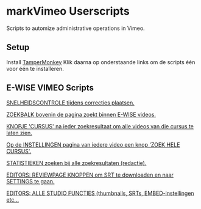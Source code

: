 markVimeo Userscripts
=================

Scripts to automize administrative operations in Vimeo.


## Setup

Install [TamperMonkey](https://www.tampermonkey.net "Tampermonkey")
Klik daarna op onderstaande links om de scripts één voor één te installeren.

  

## E-WISE VIMEO Scripts

[SNELHEIDSCONTROLE tijdens correcties plaatsen.](https://github.com/ewisenl/Vimeo-Userscript/raw/master/snelheidscontrole.user.js)  

[ZOEKBALK bovenin de pagina zoekt binnen E-WISE videos.](https://github.com/ewisenl/Vimeo-Userscript/raw/master/swapSearchBar.user.js)  

[KNOPJE 'CURSUS' na ieder zoekresultaat om alle videos van die cursus te laten zien.](https://github.com/ewisenl/Vimeo-Userscript/raw/master/allvideosCursusButton.user.js)  

[Op de INSTELLINGEN pagina van iedere video een knop 'ZOEK HELE CURSUS'.](https://github.com/ewisenl/Vimeo-Userscript/raw/master/findThisCourseButton.user.js)  

[STATISTIEKEN zoeken bij alle zoekresultaten (redactie).](https://github.com/ewisenl/Vimeo-Userscript/raw/master/redactie.user.js)  

[EDITORS: REVIEWPAGE KNOPPEN om SRT te downloaden en naar SETTINGS te gaan.](https://github.com/ewisenl/Vimeo-Userscript/raw/master/reviewpageButton.user.js)  

[EDITORS: ALLE STUDIO FUNCTIES (thumbnails, SRTs, EMBED-instellingen etc...](https://github.com/ewisenl/Vimeo-Userscript/raw/master/userscript.user.js)


